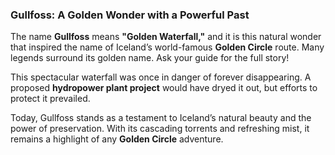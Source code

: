 ### Gullfoss: A Golden Wonder with a Powerful Past  

The name **Gullfoss** means **"Golden Waterfall,"** and it is this natural wonder that inspired the name of Iceland’s world-famous **Golden Circle** route. Many legends surround its golden name. Ask your guide for the full story!  

This spectacular waterfall was once in danger of forever disappearing. A proposed **hydropower plant project** would have dryed it out, but efforts to protect it prevailed.  

Today, Gullfoss stands as a testament to Iceland’s natural beauty and the power of preservation. With its cascading torrents and refreshing mist, it remains a highlight of any **Golden Circle** adventure.
